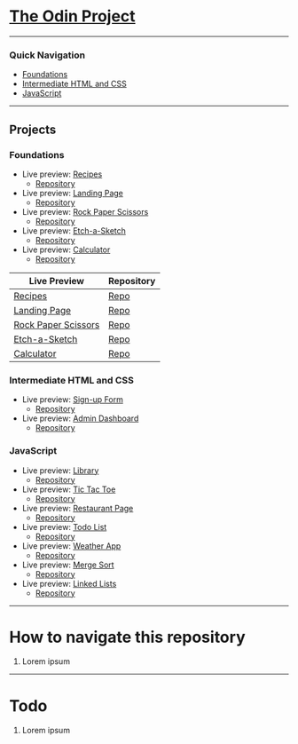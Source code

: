 # [The Odin Project](https://www.theodinproject.com/)

---

### Quick Navigation

- [Foundations](https://github.com/mikeyCos/theOdinProject/tree/main/foundations)
- [Intermediate HTML and CSS](https://github.com/mikeyCos/theOdinProject/tree/main/intermediate-html-and-css)
- [JavaScript](https://github.com/mikeyCos/theOdinProject/tree/main/javaScript)

---

## Projects

### Foundations

- Live preview: [Recipes](https://mikeycos.github.io/theOdinProject/foundations/odin-recipes/index.html)
  - [Repository](https://github.com/mikeyCos/theOdinProject/tree/main/foundations/odin-recipes)
- Live preview: [Landing Page](https://mikeycos.github.io/theOdinProject/foundations/landing-page/index.html)
  - [Repository](https://github.com/mikeyCos/theOdinProject/tree/main/foundations/landing-page)
- Live preview: [Rock Paper Scissors](https://mikeycos.github.io/theOdinProject/foundations/rock-paper-scissors/index.html)
  - [Repository](https://github.com/mikeyCos/theOdinProject/tree/main/foundations/rock-paper-scissors)
- Live preview: [Etch-a-Sketch](https://mikeycos.github.io/theOdinProject/foundations/etch-a-sketch/index.html)
  - [Repository](https://github.com/mikeyCos/theOdinProject/tree/main/foundations/etch-a-sketch)
- Live preview: [Calculator](https://mikeycos.github.io/theOdinProject/foundations/calculator/index.html)
  - [Repository](https://github.com/mikeyCos/theOdinProject/tree/main/foundations/calculator)

| Live Preview                                                                                                | Repository                                                                                   |
| ----------------------------------------------------------------------------------------------------------- | -------------------------------------------------------------------------------------------- |
| [Recipes](https://mikeycos.github.io/theOdinProject/foundations/odin-recipes/index.html)                    | [Repo](https://github.com/mikeyCos/theOdinProject/tree/main/foundations/odin-recipes)        |
| [Landing Page](https://mikeycos.github.io/theOdinProject/foundations/landing-page/index.html)               | [Repo](https://github.com/mikeyCos/theOdinProject/tree/main/foundations/landing-page)        |
| [Rock Paper Scissors](https://mikeycos.github.io/theOdinProject/foundations/rock-paper-scissors/index.html) | [Repo](https://github.com/mikeyCos/theOdinProject/tree/main/foundations/rock-paper-scissors) |
| [Etch-a-Sketch](https://mikeycos.github.io/theOdinProject/foundations/etch-a-sketch/index.html)             | [Repo](https://github.com/mikeyCos/theOdinProject/tree/main/foundations/etch-a-sketch)       |
| [Calculator](https://mikeycos.github.io/theOdinProject/foundations/calculator/index.html)                   | [Repo](https://github.com/mikeyCos/theOdinProject/tree/main/foundations/calculator)          |

### Intermediate HTML and CSS

- Live preview: [Sign-up Form](https://mikeycos.github.io/theOdinProject/intermediate-html-and-css/projects/sign-up-form/)
  - [Repository](https://github.com/mikeyCos/theOdinProject/tree/main/intermediate-html-and-css/projects/sign-up-form)
- Live preview: [Admin Dashboard](https://mikeycos.github.io/theOdinProject/intermediate-html-and-css/projects/admin-dashboard/)
  - [Repository](https://github.com/mikeyCos/theOdinProject/tree/main/intermediate-html-and-css/projects/admin-dashboard)

### JavaScript

- Live preview: [Library](https://mikeycos.github.io/theOdinProject/javaScript/projects/library/)
  - [Repository](https://github.com/mikeyCos/theOdinProject/tree/main/javaScript/projects/library)
- Live preview: [Tic Tac Toe](https://mikeycos.github.io/theOdinProject/javaScript/projects/tic-tac-toe/)
  - [Repository](https://github.com/mikeyCos/theOdinProject/tree/main/javaScript/projects/tic-tac-toe)
- Live preview: [Restaurant Page](https://mikeycos.github.io/theOdinProject/javaScript/projects/restaurant-page/dist/)
  - [Repository](https://github.com/mikeyCos/theOdinProject/tree/main/javaScript/projects/restaurant-page)
- Live preview: [Todo List](https://mikeycos.github.io/theOdinProject/javaScript/projects/todo-list/dist/)
  - [Repository](https://github.com/mikeyCos/theOdinProject/tree/main/javaScript/projects/todo-list)
- Live preview: [Weather App](https://mikeycos.github.io/theOdinProject/javaScript/projects/weather-app/dist/)
  - [Repository](https://github.com/mikeyCos/theOdinProject/tree/main/javaScript/projects/weather-app)
- Live preview: [Merge Sort](https://mikeycos.github.io/theOdinProject/javaScript/projects/merge-sort/dist/)
  - [Repository](https://github.com/mikeyCos/theOdinProject/tree/main/javaScript/projects/merge-sort)
- Live preview: [Linked Lists](https://mikeycos.github.io/theOdinProject/javaScript/projects/linked_lists/dist/)
  - [Repository](https://github.com/mikeyCos/theOdinProject/tree/main/javaScript/projects/linked_lists)

---

# How to navigate this repository

1. Lorem ipsum

---

# Todo

1. Lorem ipsum
